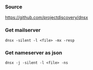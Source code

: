 ### Source
https://github.com/projectdiscovery/dnsx

### Get mailserver
```
dnsx -silent -l <file> -mx -resp
```

### Get nameserver as json
```
dnsx -j -silent -l <file> -ns
```
